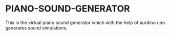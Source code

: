 # PIANO-SOUND-GENERATOR
This is the virtual piano sound generator which with the help of aurdino uno generates sound simulations.
